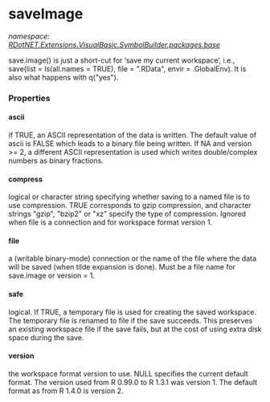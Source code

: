 ﻿# saveImage
_namespace: [RDotNET.Extensions.VisualBasic.SymbolBuilder.packages.base](./index.md)_

save.image() is just a short-cut for ‘save my current workspace’, i.e., save(list = ls(all.names = TRUE), file = ".RData", envir = .GlobalEnv). It is also what happens with q("yes").




### Properties

#### ascii
if TRUE, an ASCII representation of the data is written. The default value of ascii is FALSE which leads to a binary file being written. 
 If NA and version >= 2, a different ASCII representation is used which writes double/complex numbers as binary fractions.
#### compress
logical or character string specifying whether saving to a named file is to use compression. TRUE corresponds to gzip compression, and character strings "gzip", "bzip2" or "xz" specify the type of compression. 
 Ignored when file is a connection and for workspace format version 1.
#### file
a (writable binary-mode) connection or the name of the file where the data will be saved (when tilde expansion is done). Must be a file name for save.image or version = 1.
#### safe
logical. If TRUE, a temporary file is used for creating the saved workspace. The temporary file is renamed to file if the save succeeds. 
 This preserves an existing workspace file if the save fails, but at the cost of using extra disk space during the save.
#### version
the workspace format version to use. NULL specifies the current default format. The version used from R 0.99.0 to R 1.3.1 was version 1. The default format as from R 1.4.0 is version 2.
